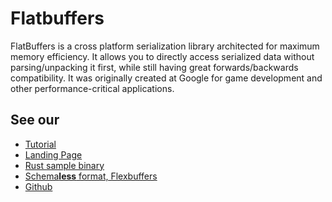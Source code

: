 # Flatbuffers

FlatBuffers is a cross platform serialization library architected for maximum
memory efficiency. It allows you to directly access serialized data without
parsing/unpacking it first, while still having great forwards/backwards
compatibility. It was originally created at Google for game development and
other performance-critical applications.

## See our

* [Tutorial](https://google.github.io/flatbuffers/flatbuffers_guide_tutorial.html)
* [Landing Page](https://google.github.io/flatbuffers/)
* [Rust sample binary](https://github.com/google/flatbuffers/blob/master/samples/sample_binary.rs)
* [Schema**less** format, Flexbuffers](https://crates.io/crates/flexbuffers)
* [Github](https://github.com/google/flatbuffers)

